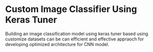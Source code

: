 # Custom Image Classifier Using Keras Tuner
Building an image classification model using keras tuner based using customize datasets can be can efficient and effective appraoch for developing optimized architecture for CNN model.
